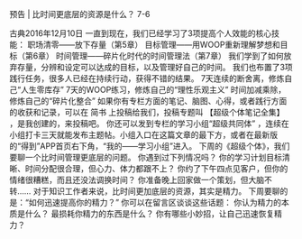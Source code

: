 预告 | 比时间更底层的资源是什么？ 7-6


古典2016年12月10日
一直到现在，我们已经学习了3项提高个人效能的核心技能：
职场清零——放下存量（第5章）
目标管理——用WOOP重新理解梦想和目标（第6章）
时间管理——碎片化时代的时间管理法（第7章）
我们学到了如何放弃存量，分辨和设定可以达成的目标，以及管理好自己的时间。
我们也布置了3项践行任务，很多人已经在持续行动，获得不错的结果。
7天连续的断舍离，修炼自己“人生零库存”
7天的WOOP练习，修炼自己的“理性乐观主义”
时间加减乘除，修炼自己的“碎片化整合”
如果你有专栏方面的笔记、脑图、心得，或者践行方面的收获和记录，可以在 简书 上投稿给我们，投稿专题叫 【超级个体笔记全集】 ，是我创建的，来投稿吧。
你还可以发到专栏的学习小组“超级共同体” ，连续在小组打卡三天就能发布主题帖。小组入口在这篇文章的最下方，或者在最新版的“得到”APP首页右下角，“我的——学习小组”进入。
下周的《超级个体》，我们要聊一个比时间管理更底层的问题。
你遇到过下列情况吗？
你的学习计划目标清晰、时间分配很合理，但心力、体力都跟不上？
你约了下午四点见客户，但你的情绪很糟糕，而且还没法调换时间？
你准备晚上回家做一个策划，但大脑不转……
对于知识工作者来说，比时间更加底层的资源，其实是精力。
下周要聊的是：“如何迅速提高你的精力？”
你可以在留言区谈谈这些话题：
你认为精力的本质是什么？
最损耗你精力的东西是什么？
你有哪些小妙招，让自己迅速恢复精力？
